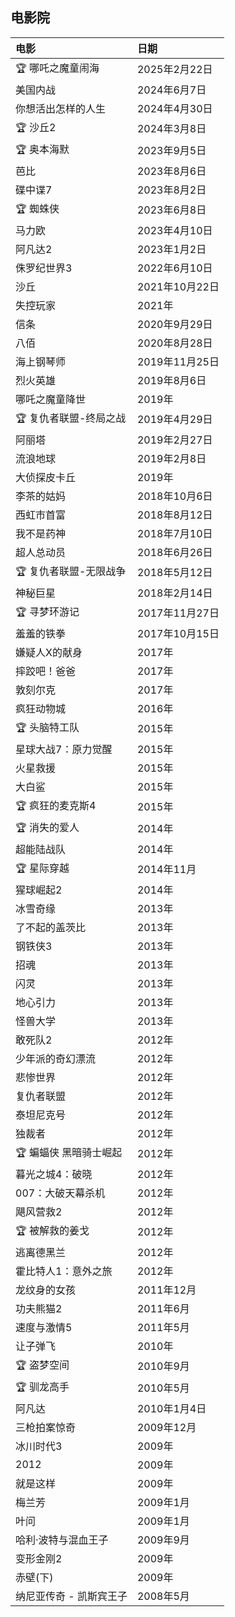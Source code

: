 ## 电影院

| 电影 | 日期 |
|:----|:---------------------------------------|
|🏆 哪吒之魔童闹海 |2025年2月22日|
| 美国内战 | 2024年6月7日 |
| 你想活出怎样的人生 | 2024年4月30日 |
|🏆 沙丘2|   2024年3月8日 |
|🏆 奥本海默|2023年9月5日 |
|芭比|  2023年8月6日 |
|碟中谍7|2023年8月2日 |
|🏆 蜘蛛侠| 2023年6月8日 |
|马力欧| 2023年4月10日 |
|阿凡达2| 2023年1月2日 |
|侏罗纪世界3|2022年6月10日|
|沙丘|2021年10月22日|
|失控玩家|2021年|
|信条|2020年9月29日|
|八佰|2020年8月28日|
|海上钢琴师|2019年11月25日|
|烈火英雄|2019年8月6日|
|哪吒之魔童降世 |2019年|
|🏆 复仇者联盟-终局之战|2019年4月29日|
|阿丽塔|2019年2月27日|
|流浪地球|2019年2月8日|
|大侦探皮卡丘|2019年|
|李茶的姑妈|2018年10月6日|
|西虹市首富|2018年8月12日|
|我不是药神|2018年7月10日|
|超人总动员|2018年6月26日|
|🏆 复仇者联盟-无限战争|2018年5月12日|
|神秘巨星|2018年2月14日|
|🏆 寻梦环游记|2017年11月27日|
|羞羞的铁拳|2017年10月15日|
|嫌疑人X的献身|2017年|
|摔跤吧！爸爸 |2017年|
|敦刻尔克|2017年|
|疯狂动物城|2016年|
|🏆 头脑特工队|2015年|
|星球大战7：原力觉醒|2015年|
|火星救援|2015年|
|大白鲨|2015年|
|🏆 疯狂的麦克斯4|2015年|
|🏆 消失的爱人|2014年|
|超能陆战队|2014年|
|🏆 星际穿越|2014年11月|
|猩球崛起2|2014年|
|冰雪奇缘|2013年|
|了不起的盖茨比|2013年|
|钢铁侠3|2013年|
|招魂|2013年|
|闪灵|2013年|
|地心引力|2013年|
|怪兽大学|2013年|
|敢死队2|2012年|
|少年派的奇幻漂流|2012年|
|悲惨世界|2012年|
|复仇者联盟|2012年|
|泰坦尼克号|2012年|
|独裁者|2012年|
|🏆 蝙蝠侠 黑暗骑士崛起|2012年|
|暮光之城4：破晓|2012年|
|007：大破天幕杀机|2012年|
|飓风营救2|2012年|
|🏆 被解救的姜戈|2012年|
|逃离德黑兰|2012年|
|霍比特人1：意外之旅|2012年|
|龙纹身的女孩|2011年12月|
|功夫熊猫2|2011年6月|
|速度与激情5|2011年5月|
|让子弹飞|2010年|
|🏆 盗梦空间|2010年9月|
|🏆 驯龙高手|2010年5月|
|阿凡达|2010年1月4日|
|三枪拍案惊奇|2009年12月|
|冰川时代3|2009年|
|2012|2009年|
|就是这样|2009年|
|梅兰芳|2009年1月|
|叶问|2009年1月|
|哈利·波特与混血王子 |2009年9月|
|变形金刚2|2009年|
|赤壁(下)|2009年|
|纳尼亚传奇 - 凯斯宾王子|2008年5月|